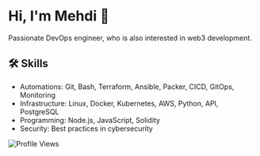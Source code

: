 <link rel="stylesheet" href="https://cdnjs.cloudflare.com/ajax/libs/font-awesome/6.0.0-beta3/css/all.min.css">

# Hi, I'm Mehdi 👋

Passionate DevOps engineer, who is also interested in web3 development.

## 🛠 Skills

- Automations: Git, Bash, Terraform, Ansible, Packer, CICD, GitOps, Monitoring
- Infrastructure: Linux, Docker, Kubernetes, AWS, Python, API, PostgreSQL
- Programming: Node.js, JavaScript, Solidity
- Security: Best practices in cybersecurity

![Profile Views](https://komarev.com/ghpvc/?username=memor24&color=blue)
